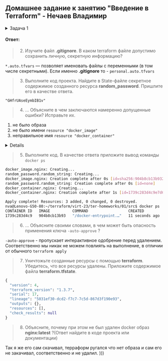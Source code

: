 ## Домашнее задание к занятию "Введение в Terraform" - Нечаев Владимир

<details>
<summary>Задача 1</summary>

> 1. Перейдите в каталог [**src**](https://github.com/netology-code/ter-homeworks/tree/main/01/src). 
  Скачайте все необходимые зависимости, использованные в проекте. 
> 2. Изучите файл **.gitignore**. В каком terraform файле допустимо сохранить личную, секретную информацию?
> 3. Выполните код проекта. Найдите  в State-файле секретное содержимое созданного ресурса **random_password**. Пришлите его в качестве ответа.
> 4. Раскомментируйте блок кода, примерно расположенный на строчках 29-42 файла **main.tf**.
> Выполните команду ```terraform -validate```. Объясните в чем заключаются намеренно допущенные ошибки? Исправьте их.
> 5. Выполните код. В качестве ответа приложите вывод команды ```docker ps```
> 6. Замените имя docker-контейнера в блоке кода на ```hello_world```, выполните команду ```terraform apply -auto-approve```.
> Объясните своими словами, в чем может быть опасность применения ключа  ```-auto-approve``` ? 
> 7. Уничтожьте созданные ресурсы с помощью **terraform**. Убедитесь, что все ресурсы удалены. Приложите содержимое файла **terraform.tfstate**. 
> 8. Объясните, почему при этом не был удален docker образ **nginx:latest** ?(Ответ найдите в коде проекта или документации)
  
  </details>

#### Ответ:

> 2. Изучите файл **.gitignore**. В каком terraform файле допустимо сохранить личную, секретную информацию?

`*.auto.tfvars` — позволяет именовать файлы с переменными (в том числе секретными). Если именно **.gitignore** то - `personal.auto.tfvars`

> 3. Выполните код проекта. Найдите  в State-файле секретное содержимое созданного ресурса **random_password**. Пришлите его в качестве ответа.

`"GHfrUAseEymbIB1v"`

> 4. ... Объясните в чем заключаются намеренно допущенные ошибки? Исправьте их.

1. не было образа
2. не было имени `resource "docker_image"`
3. неправильное имя `resource "docker_container"`

<details>

```bash
nva@Lenovo-G50-80:~/terraform/virt-23/ter-homeworks/01/src$ terraform validate
╷
│ Error: Missing name for resource
│ 
│   on main.tf line 24, in resource "docker_image":
│   24: resource "docker_image" {
│ 
│ All resource blocks must have 2 labels (type, name).
╵
╷
│ Error: Invalid resource name
│ 
│   on main.tf line 29, in resource "docker_container" "1nginx":
│   29: resource "docker_container" "1nginx" {
│ 
│ A name must start with a letter or underscore and may contain only letters, digits, underscores, and dashes.
╵
nva@Lenovo-G50-80:~/terraform/virt-23/ter-homeworks/01/src$ docker images
REPOSITORY                   TAG       IMAGE ID       CREATED         SIZE
vanechaev/elastic8_cntos_7   3.0.3     3e81978af46b   2 days ago      2.84GB
vanechaev/elastic8_centos7   0.1       41d0e6b972cd   2 days ago      2.64GB
vanechaev/elastic8_centos7   0.4       41d0e6b972cd   2 days ago      2.64GB
vanechaev/elastic8_centos7   0.3       fd4a732d8540   2 days ago      2.64GB
vanechaev/elastic8_centos7   0.2       7aeb1ec04658   2 days ago      2.64GB
vanechaev/elastic8_cntos_7   3.0.2     172a44df4943   2 days ago      2.84GB
vanechaev/elastic8_cntos_7   3.0.1     dfcb6272cc63   2 days ago      2.84GB
postgres                     13        6a3d8bd95dca   5 weeks ago     374MB
debian                       latest    5c8936e57a38   2 months ago    124MB
alpine                       3.14      dd53f409bf0b   7 months ago    5.61MB
hello-world                  latest    feb5d9fea6a5   18 months ago   13.3kB
centos                       7         eeb6ee3f44bd   18 months ago   204MB
nva@Lenovo-G50-80:~/terraform/virt-23/ter-homeworks/01/src$ docker pull nginx
Using default tag: latest
latest: Pulling from library/nginx
3f9582a2cbe7: Pull complete 
9a8c6f286718: Pull complete 
e81b85700bc2: Pull complete 
73ae4d451120: Pull complete 
6058e3569a68: Pull complete 
3a1b8f201356: Pull complete 
Digest: sha256:aa0afebbb3cfa473099a62c4b32e9b3fb73ed23f2a75a65ce1d4b4f55a5c2ef2
Status: Downloaded newer image for nginx:latest
docker.io/library/nginx:latest
nva@Lenovo-G50-80:~/terraform/virt-23/ter-homeworks/01/src$ terraform validate
╷
│ Error: Missing name for resource
│ 
│   on main.tf line 24, in resource "docker_image":
│   24: resource "docker_image" {
│ 
│ All resource blocks must have 2 labels (type, name).
╵
╷
│ Error: Invalid resource name
│ 
│   on main.tf line 29, in resource "docker_container" "1nginx":
│   29: resource "docker_container" "1nginx" {
│ 
│ A name must start with a letter or underscore and may contain only letters, digits, underscores, and dashes.
╵
nva@Lenovo-G50-80:~/terraform/virt-23/ter-homeworks/01/src$ terraform init
There are some problems with the configuration, described below.

The Terraform configuration must be valid before initialization so that
Terraform can determine which modules and providers need to be installed.
╷
│ Error: Missing name for resource
│ 
│ On main.tf line 24: All resource blocks must have 2 labels (type, name).
╵

nva@Lenovo-G50-80:~/terraform/virt-23/ter-homeworks/01/src$ docker images
REPOSITORY                   TAG       IMAGE ID       CREATED         SIZE
vanechaev/elastic8_cntos_7   3.0.3     3e81978af46b   2 days ago      2.84GB
vanechaev/elastic8_centos7   0.1       41d0e6b972cd   2 days ago      2.64GB
vanechaev/elastic8_centos7   0.4       41d0e6b972cd   2 days ago      2.64GB
vanechaev/elastic8_centos7   0.3       fd4a732d8540   2 days ago      2.64GB
vanechaev/elastic8_centos7   0.2       7aeb1ec04658   2 days ago      2.64GB
vanechaev/elastic8_cntos_7   3.0.2     172a44df4943   2 days ago      2.84GB
vanechaev/elastic8_cntos_7   3.0.1     dfcb6272cc63   2 days ago      2.84GB
nginx                        latest    904b8cb13b93   2 weeks ago     142MB
postgres                     13        6a3d8bd95dca   5 weeks ago     374MB
debian                       latest    5c8936e57a38   2 months ago    124MB
alpine                       3.14      dd53f409bf0b   7 months ago    5.61MB
hello-world                  latest    feb5d9fea6a5   18 months ago   13.3kB
centos                       7         eeb6ee3f44bd   18 months ago   204MB
nva@Lenovo-G50-80:~/terraform/virt-23/ter-homeworks/01/src$ ^C
nva@Lenovo-G50-80:~/terraform/virt-23/ter-homeworks/01/src$ terraform init
There are some problems with the configuration, described below.

The Terraform configuration must be valid before initialization so that
Terraform can determine which modules and providers need to be installed.
╷
│ Error: Invalid resource name
│
│   on main.tf line 29, in resource "docker_container" "1nginx":
│   29: resource "docker_container" "1nginx" {
│
│ A name must start with a letter or underscore and may contain only letters, digits, underscores, and dashes.
╵

nva@Lenovo-G50-80:~/terraform/virt-23/ter-homeworks/01/src$ terraform init

Initializing the backend...

Initializing provider plugins...
- Reusing previous version of kreuzwerker/docker from the dependency lock file
- Reusing previous version of hashicorp/random from the dependency lock file
- Using previously-installed kreuzwerker/docker v3.0.2
- Using previously-installed hashicorp/random v3.4.3

Terraform has been successfully initialized!

You may now begin working with Terraform. Try running "terraform plan" to see
any changes that are required for your infrastructure. All Terraform commands
should now work.

If you ever set or change modules or backend configuration for Terraform,
rerun this command to reinitialize your working directory. If you forget, other
commands will detect it and remind you to do so if necessary.
nva@Lenovo-G50-80:~/terraform/virt-23/ter-homeworks/01/src$ terraform validate
Success! The configuration is valid.
```

</details>
 
> 5. Выполните код. В качестве ответа приложите вывод команды ```docker ps```

```bash
docker_image.nginx: Creating...
random_password.random_string: Creating...
docker_image.nginx: Creation complete after 0s [id=sha256:904b8cb13b932e23230836850610fa45dce9eb0650d5618c2b1487c2a4f577b8nginx:latest]
random_password.random_string: Creation complete after 0s [id=none]
docker_container.nginx: Creating...
docker_container.nginx: Creation complete after 1s [id=1739c283d4c9e7d66eb14c8cb9446345a15d9cad109f6984d78d4e12bb860faa]

Apply complete! Resources: 3 added, 0 changed, 0 destroyed.
nva@Lenovo-G50-80:~/terraform/virt-23/ter-homeworks/01/src$ docker ps
CONTAINER ID   IMAGE          COMMAND                  CREATED          STATUS         PORTS                  NAMES
1739c283d4c9   904b8cb13b93   "/docker-entrypoint.…"   11 seconds ago   Up 9 seconds   0.0.0.0:8000->80/tcp   example_yJKvRrfEiyfkX5z2
```

> 6. ... Объясните своими словами, в чем может быть опасность применения ключа  ```-auto-approve``` ? 

`-auto-approve` - пропускает интерактивное одобрение перед удалением. Соответственно мы никак не можем повлиять на выполнение, в отличии от обычного `terraform apply`

> 7. Уничтожьте созданные ресурсы с помощью **terraform**. Убедитесь, что все ресурсы удалены. Приложите содержимое файла **terraform.tfstate**. 

```terraform
{
  "version": 4,
  "terraform_version": "1.3.7",
  "serial": 17,
  "lineage": "5031ef30-dcd2-f7c7-7c5d-867d3f190e93",
  "outputs": {},
  "resources": [],
  "check_results": null
}
```

> 8. Объясните, почему при этом не был удален docker образ **nginx:latest** ?(Ответ найдите в коде проекта или документации)

Так я же его сам скачивал, терраформ ругался что нет образа и сам его не закачивал, соответственно и не удалил. )))

